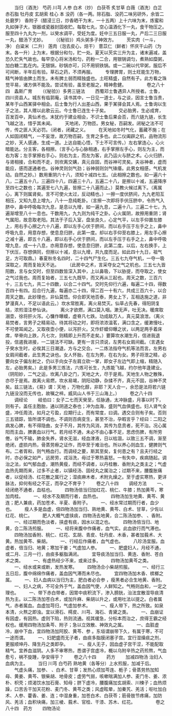 <!-- { "loadSidebar": true } -->
　　当归（酒洗） 芍药 川芎 人参 白术（炒） 白茯苓 炙甘草 白薇（酒洗）白芷 赤石脂 牡丹皮 玄胡索 桂心 本 没药（各一两。除石脂、没药二味另研外，余皆二处磨罗） 香附子（醋浸三日，炒香晒干为末，一十五两）上十六味为末，炼蜜和丸如弹子大，银器或瓷器封固收贮。每取七丸，空心温酒化下一丸，食干物压之。服至四十九丸为一剂，以癸水调平，受妊为度。妊中三五日服一丸，产后二三日服一丸，醋汤下尤妙。
　　（《秘验》）鸡头粥多子神效方。
　　芡实肉（一斗，净） 白粱米（二升） 莲肉（泡去皮心，焙干） 薏苡仁（鲜者）怀庆干山药（为末。各一升）上为末，根据分和匀，贮一处。夏天以芡实三升为主，诸末遍减，盖恐久贮失气故也。每早空心将米汤和匀，药粉一二合，用银锅调匀，煮熟如糜粥，加白糖二匙在内。无银锅，砂锅亦可，只不用铜铁锅。或一二碗以代早粥，服后不可间断，半年后有验。草石之药，不须再服。
　　专理脾胃，则土旺能生万物，精气神皆由脾土而生。未有脾土弱而精独盛也。土旺精盛，自然有子。此方看之珠觉平易，诸方俱不能及。尝试有验，虽至老服之，精神愈健。
　　
　　卷之八十四　螽斯广育
　　（《秘验》）多男三链法
　　西蜀邓士鲁遇异人所授者。士鲁，四川资县人。城东有临郭庵，读书其中，一日见一道士，与之谈，因言士鲁当贵，某年于山西某驿中相会。后士鲁为行人出差山西，果于某驿会其人焉。士鲁询以生子之法，其人赠以此歌云云。今士鲁已连生十子矣。
　　交必胎男，生必成育，百发百中，真仙术也。末犹约于建业相会，不识士鲁后果会否，而六链九链，长生飞越之法，惜乎其未闻。
　　天地闭，万物匝。男女秘，百嗣发。闭秘之法不可传，传之匪人天必罚。（闭者，闭藏之义。
　　在天地如冬时气化，蓄藏不施；在人如固闭精气，一不妄泄，故万物百嗣，生育之多也。此二仪阖辟之机，品物流形之妙，天人感通，生成一道。上达自能心悟，下士不可言传。）左右掌连心，心火暗能达。分主客，各相擦。（言手心与心脉相通，右手掌擦左手心，则左为主，而右为客；左手掌擦右手心，则右为主，而左为客，此乃运火与脐之术。心火归脐，与肾相接，合和而不走，则坎离交媾，真元自固，而谷神可灵矣。夫谷神者，虚而能应，感而遂通者也。谷神灵则剑气劲；谷神弱则剑气锋痿。此男女相感，气机发动。自然之妙。）数用重阴六十八，须知十减四七五。（此相擦之数也。如一遍六十八，二遍五十八，三遍四十八，四遍三十八，五遍二十八，是擦以十减，五遍降序至四七之数也；其遍至七八九遍，皆擦二十八遍而止。）莫教火候过离下。（离属心，离下则属肾矣。言不可使火太过，反动精也。）一擦一度伏脐间，九九老阳互相压，又知九息上增九，八十一息纯乾卦。（言擦一次即将手伏压脐中，令热气入脐中，鼻中呼吸每次九息，是息以九增，如一遍九息，二遍十八，三遍二十七，九遍渐增至八十一息也。干数用九，九九则为纯干之卦。心火属阴，故擦用重阴；肾气属阳，故息取老阳。其法于子后入室，盘坐良久，心定气平，以左手仰置左膝上，用右手心擦之六十八遍，即以左手心伏于脐间，而以右手压于左手之上，鼻中呼吸九息，用意存想，使息息归脐，此第一度。却以右手仰至右膝上，用左手心擦之减十遍，即五十八遍，即以右手心伏于脐间，而以左手压于右手之上，鼻中呼吸增九息，成一十八息，亦用意存想，使息息归脐，此第二度。以后，左右换手，上下伏压，存想俱同，但擦以十减，息以九增，共九度而足。如此四十九日，祖气足，方可取鼎。）春夏秋冬名四时，二十四气尸生化。三五七九夺气机，一夺一吸深取之，周而复始天不达。
　　（此房中之术，言采夺女之气之机也。三五七九皆阳数，言与女交时，但至四数皆深入其中，上以鼻吸，下以胁提，而夺取之，使女之气过我也。周而复始者，三五七九既毕，而又再从三起也。周天之数，三百六十，三五七九，共二十四数，以合二十四气。交时先仰行六遍，每遍二十四，得数百四十有四。后合行九遍，每遍亦二十四，得二百一十有六，共成三百六十，以合周天之数。此妙理也，非仙莫悟。仰合即天地否泰，男女上下，互相迭施之道，非梦漫真人，不足以语此云。）坎水常胜离，离火易焚灭。仙草占先春，得阳阴复结，浓煎湿注参仙诀。
　　离火才欲燃，满口莫入咽。漱无声，吐无决。暖席取溺壶，徐将肝火泻。心慵作曝蟆，虚脊凡七跌。功成敌万人，真元莫浪泄。（离火易焚者，言男子之精易动，待其将动之时，即将浓浓温茗，满口含之，缓漱慢吐，不可使耳闻之。又取夜壶小便，以泻肝火。又作虾蟆仰曝之状，以两足两手着床席，举脊向上跌，凡七次，则精即上升而不走矣。）要算坎水潮生月，信进我退投，信遏我进接，一二链法不可缺。更有一言只须说，左男右女肩间截。（言遇女子癸水生时，必俟其三日潮退，方与之交合。一二炼法指夺气机等法而言。左男右女肩间截者，此生男之诀也。女人怀胎，在左为男，在右为女。男子将泄之精，必要向女子偏左射之，仍以手向女子左肩立砍一掌，即女子左边气即上缩，精随入左，必胎男矣。）此是多男三炼法，六炼可长生，九炼能飞越，约尔他年逢建业。（阴阳妙，二气之运，坎离八卦之门，天地之大，尽于是焉。天地生人物之散殊，亦尽于是焉。故离火易燃，坎水易竭，阴阳动静，杂揉不齐，真元不固，谷神不灵矣。兹三链法，《易》谓：天地 ，万物化醇，非耶？天人合一，余恐是法将若六链九链没没而无传也，故嘱之梓。威凤山人书于三山海上。）
　　卷之八十四
　　调经论
　　岐伯曰：女子二七而天癸至，任脉通，太冲脉盛，月事以时下，则有子。盖任主胞胎，通以阴道之泰也；冲为血海，盛则气血俱盛也。妇人肾气全盛，冲任周流，如月之亏盈，应期行止，而有常度，曰调。遇交合则有子矣。否则三五错踪，皆所谓不调也。不调则百病变生，甚至不治，孕暇言乎？经曰：二阳之病发心脾，有不得隐曲，女子不月，其传为风消，其传为息贲者，死不治。况心属阳而主血，脾裹血以行气。若月经不通，未必不由心事不足，思虑伤脾，有所劳倦，谷气不输，肺金失养，肾水无滋，经血津液，日以枯涸，以致三五不调，渐至绝闭，虚损内热，骨蒸劳瘵之证作，而卒至于难治也。所以养心则血生，健脾则气布。二者胥和，则气畅血行。而调经之要，斯其至矣，复何患之有？且夫行经之时，亦必保之如产，远房劳，戎浴洗，毋过于寒热喜怒。一有失中，疾病随起。调治之法，如气郁血虚，潮热黄瘦，而经不调者，以丹桂散、香附丸之类主之；气虚血热先期而来，过多不止者，以镇经汤、固经丸之属治之；过期不来，腰腹胀痛者，以促经汤、红花散之属行之；湿痰麻木者，术附丸燥之。至于虚实寒热，更详脉法，抑何有经之不正，而孕之不育乎？
　　卷之八十四
　　调经方法
　　一、经闭绝不通者，血枯也。
　　四物汤倍当归加红花、桃仁、牛膝；热加黄芩，寒加肉桂。
　　一、经水不及期而行者，血热也。
　　四物汤加生地黄、黄芩、黄连；肥人兼痰，药加苍术、半夏、香附子。
　　一、经水常过期而行者，血少也。
　　瘦人多是血虚，倍四物汤加当归、熟地黄、黄芩、白术、甘草，少佐以红花、桃仁。
　　肥人大概气虚挟痰，四物汤去地黄，合二陈汤加参、 、香附。
　　一、经过期而色淡者，挟虚有痰，因水以混之也。
　　四物汤倍当归、地黄，合二陈汤煎服。
　　一、经将来腹中作痛者，血气实。此血欲行而气滞也。
　　四物汤加香附、桃仁、红花、玄胡、青皮、牡丹皮、木香，甚者加莪术、大黄。热加黄芩、柴胡。
　　一、行经后作痛者，血气虚也。
　　八珍汤宜服。血虚者，倍当归、地黄；寒加干姜；气虚加人参。
　　一、肥盛妇人，月经不通，或二月、三月一行，由痰多躯脂满闭。
　　宜导痰汤加当归、黄连、香附、苍白术之类。
　　一、有虚热经少不来，或来过多。
　　四物汤加黄芩之类。
　　一、经水或来或断，发热发寒。
　　四物汤合小柴胡煎服。
　　一、经行三五日后，腹中绵绵作痛者，盖血因气滞而未尽也。
　　宜四物汤加木香、槟榔之属。
　　一、妇人血病以当归为主，肥白者必合参 ，瘦黑者必合生地黄、香附。
　　一、妇人之病，不可全外于气，盖血因气使，人鲜知之。气畅则血和，一定之理也。
　　一、带下赤白带者，因胃中痰积流下，渗入膀胱，治法宜散湿导痰清热为主。以二陈汤加苍白术，或加升麻、柴胡以升之，或用吐法以提之。白者属气，赤者属血。血虚加芎归，气虚加参术。
　　一、瘦人带下，热之所致。如泉本清，火熬之即浊。宜以滑石、樗皮、川芎、海石、青黛之类。
　　一、血崩证有因虚，有因热。虚则下陷，热则流通。视其缓急，分标本而治之，庶得王霸之经权也。缓用四物汤加条芩、附子；急以立效散、神效丸之属。
　　一、血脏虚冷，崩中下血，宜四物汤加阿胶、黄芩、参 。东垣谓崩带下久，有属于寒，不可一途而谓。
　　一、妇肥盛而无子者，由痰多脂膜闭塞子宫。宜行湿燥痰之剂，更服顺坤丹、降生丹之类即孕。
　　一、瘦人无子，因血虚子宫干涩，不能配取精气。宜养血滋阴。人多不审寒热，悉谓子宫虚冷，概以乌附辛热之药煎熬，气血愈亏，祸不旋踵，孕安得乎？
　　卷之八十四
　　药方
　　加减四物汤 治妇人血病为主。
　　当归 川芎 白芍药 熟地黄（各等分）上水煎服，加减于后。
　　气虚头痛，加参、 、白术、甘草；发热心烦加芩连、栀子；骨蒸劳热加知母、黄姜、黄芩、银柴胡、地骨皮；虚劳气弱，咳嗽喘满加人参、麦门冬、姜、浓朴、枳壳；烦渴饮水加石膏、知母；脐下虚冷，腰腹痛加玄胡索、川楝子；血热烦躁，口苦舌干加天花粉、麦门冬、黄芩之类；风虚眩晕，加秦艽、羌活；呕吐加白术、人参、藿香、姜、连；中湿身重，加苍白术、白茯苓；筋骨肢节疼痛，加防风、羌活；血积块痛，加三棱、莪术、官桂、干漆、苏木、红花。
　　
　　卷之八十四　药方
　　四物汤论
